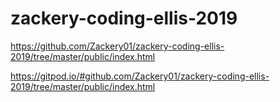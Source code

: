 # zackery-coding-ellis-2019

https://github.com/Zackery01/zackery-coding-ellis-2019/tree/master/public/index.html

https://gitpod.io/#github.com/Zackery01/zackery-coding-ellis-2019/tree/master/public/index.html
